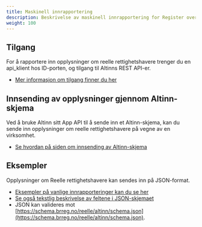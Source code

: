 ```yaml
---
title: Maskinell innrapportering
description: Beskrivelse av maskinell innrapportering for Register over reelle rettighetshavere
weight: 100
---
```


## Tilgang
For å rapportere inn opplysninger om reelle rettighetshavere trenger du en api_klient hos ID-porten, og tilgang til 
Altinns REST API-er.
* [Mer informasjon om tilgang finner du her](./hvordan-faa-tilgang)

## Innsending av opplysninger gjennom Altinn-skjema
Ved å bruke Altinn  sitt App API til å sende inn et Altinn-skjema, kan du sende inn opplysninger om reelle 
rettighetshavere på vegne av en virksomhet.
* [Se hvordan på siden om innsending av Altinn-skjema](./hvordan-sende-inn)

## Eksempler
Opplysninger om Reelle rettighetshavere kan sendes inn på JSON-format. 
* [Eksempler på vanlige innrapporteringer kan du se her](./eksempler-paa-registrering)
* [Se også tekstlig beskrivelse av feltene i JSON-skjemaet](./beskrivelse-av-felter)
* JSON kan valideres mot [https://schema.brreg.no/reelle/altinn/schema.json](https://schema.brreg.no/reelle/altinn/schema.json).
